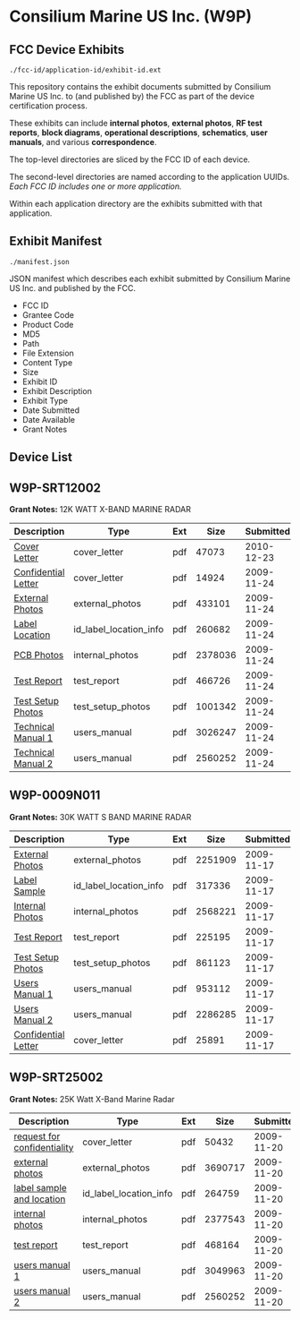# Consilium Marine US Inc. (W9P)
## FCC Device Exhibits

```
./fcc-id/application-id/exhibit-id.ext
```

This repository contains the exhibit documents submitted by Consilium Marine US Inc. to (and published by) the FCC as part of the device certification process.

These exhibits can include **internal photos**, **external photos**, **RF test reports**, **block diagrams**, **operational descriptions**, **schematics**, **user manuals**, and various **correspondence**.

The top-level directories are sliced by the FCC ID of each device.

The second-level directories are named according to the application UUIDs. *Each FCC ID includes one or more application.*

Within each application directory are the exhibits submitted with that application. 

## Exhibit Manifest

```
./manifest.json
```

JSON manifest which describes each exhibit submitted by Consilium Marine US Inc. and published by the FCC.

- FCC ID
- Grantee Code
- Product Code
- MD5
- Path
- File Extension
- Content Type
- Size
- Exhibit ID
- Exhibit Description
- Exhibit Type
- Date Submitted
- Date Available
- Grant Notes

## Device List
## W9P-SRT12002
**Grant Notes:** 12K WATT X-BAND MARINE RADAR

| Description | Type | Ext | Size | Submitted | Available |
| ----------- | ---- | --- | ---- | --------- | --------- |
| [Cover Letter](W9P-SRT12002/88f03b0eced4571f0190ff01f23a0e07/1395792.pdf) | cover_letter | pdf | 47073 | 2010-12-23 | 2010-12-23 |
| [Confidential Letter](W9P-SRT12002/ed1048562e2f6162f4296d55d7085abc/1204353.pdf) | cover_letter | pdf | 14924 | 2009-11-24 | 2009-11-25 |
| [External Photos](W9P-SRT12002/ed1048562e2f6162f4296d55d7085abc/1204347.pdf) | external_photos | pdf | 433101 | 2009-11-24 | 2010-01-08 |
| [Label Location](W9P-SRT12002/ed1048562e2f6162f4296d55d7085abc/1204354.pdf) | id_label_location_info | pdf | 260682 | 2009-11-24 | 2009-11-25 |
| [PCB Photos](W9P-SRT12002/ed1048562e2f6162f4296d55d7085abc/1204348.pdf) | internal_photos | pdf | 2378036 | 2009-11-24 | 2010-01-08 |
| [Test Report](W9P-SRT12002/ed1048562e2f6162f4296d55d7085abc/1204352.pdf) | test_report | pdf | 466726 | 2009-11-24 | 2009-11-25 |
| [Test Setup Photos](W9P-SRT12002/ed1048562e2f6162f4296d55d7085abc/1204351.pdf) | test_setup_photos | pdf | 1001342 | 2009-11-24 | 2009-11-25 |
| [Technical Manual 1](W9P-SRT12002/ed1048562e2f6162f4296d55d7085abc/1204349.pdf) | users_manual | pdf | 3026247 | 2009-11-24 | 2010-01-08 |
| [Technical Manual 2](W9P-SRT12002/ed1048562e2f6162f4296d55d7085abc/1202940.pdf) | users_manual | pdf | 2560252 | 2009-11-24 | 2010-01-08 |
## W9P-0009N011
**Grant Notes:** 30K WATT S BAND MARINE RADAR

| Description | Type | Ext | Size | Submitted | Available |
| ----------- | ---- | --- | ---- | --------- | --------- |
| [External Photos](W9P-0009N011/3e7b81272dd1055a48c24194add36854/1200760.pdf) | external_photos | pdf | 2251909 | 2009-11-17 | 2010-01-01 |
| [Label Sample](W9P-0009N011/3e7b81272dd1055a48c24194add36854/1200766.pdf) | id_label_location_info | pdf | 317336 | 2009-11-17 | 2009-11-25 |
| [Internal Photos](W9P-0009N011/3e7b81272dd1055a48c24194add36854/1200761.pdf) | internal_photos | pdf | 2568221 | 2009-11-17 | 2010-01-01 |
| [Test Report](W9P-0009N011/3e7b81272dd1055a48c24194add36854/1200764.pdf) | test_report | pdf | 225195 | 2009-11-17 | 2009-11-25 |
| [Test Setup Photos](W9P-0009N011/3e7b81272dd1055a48c24194add36854/1200767.pdf) | test_setup_photos | pdf | 861123 | 2009-11-17 | 2009-11-25 |
| [Users Manual 1](W9P-0009N011/3e7b81272dd1055a48c24194add36854/1200762.pdf) | users_manual | pdf | 953112 | 2009-11-17 | 2010-01-01 |
| [Users Manual 2](W9P-0009N011/3e7b81272dd1055a48c24194add36854/1200763.pdf) | users_manual | pdf | 2286285 | 2009-11-17 | 2010-01-01 |
| [Confidential Letter](W9P-0009N011/3e7b81272dd1055a48c24194add36854/1200765.pdf) | cover_letter | pdf | 25891 | 2009-11-17 | 2009-11-25 |
## W9P-SRT25002
**Grant Notes:** 25K Watt X-Band Marine Radar

| Description | Type | Ext | Size | Submitted | Available |
| ----------- | ---- | --- | ---- | --------- | --------- |
| [request for confidentiality](W9P-SRT25002/e0a1a5b0d6ed3a5b61b571dcadbf0c0f/1202942.pdf) | cover_letter | pdf | 50432 | 2009-11-20 | 2009-11-25 |
| [external photos](W9P-SRT25002/e0a1a5b0d6ed3a5b61b571dcadbf0c0f/1202937.pdf) | external_photos | pdf | 3690717 | 2009-11-20 | 2010-01-04 |
| [label sample and location](W9P-SRT25002/e0a1a5b0d6ed3a5b61b571dcadbf0c0f/1202943.pdf) | id_label_location_info | pdf | 264759 | 2009-11-20 | 2009-11-25 |
| [internal photos](W9P-SRT25002/e0a1a5b0d6ed3a5b61b571dcadbf0c0f/1202938.pdf) | internal_photos | pdf | 2377543 | 2009-11-20 | 2010-01-04 |
| [test report](W9P-SRT25002/e0a1a5b0d6ed3a5b61b571dcadbf0c0f/1202941.pdf) | test_report | pdf | 468164 | 2009-11-20 | 2009-11-25 |
| [users manual 1](W9P-SRT25002/e0a1a5b0d6ed3a5b61b571dcadbf0c0f/1202939.pdf) | users_manual | pdf | 3049963 | 2009-11-20 | 2010-01-04 |
| [users manual 2](W9P-SRT25002/e0a1a5b0d6ed3a5b61b571dcadbf0c0f/1202940.pdf) | users_manual | pdf | 2560252 | 2009-11-20 | 2010-01-04 |
